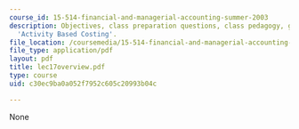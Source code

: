 ```yaml
---
course_id: 15-514-financial-and-managerial-accounting-summer-2003
description: Objectives, class preparation questions, class pedagogy, game plan on
  'Activity Based Costing'.
file_location: /coursemedia/15-514-financial-and-managerial-accounting-summer-2003/c30ec9ba0a052f7952c605c20993b04c_lec17overview.pdf
file_type: application/pdf
layout: pdf
title: lec17overview.pdf
type: course
uid: c30ec9ba0a052f7952c605c20993b04c

---
```

None